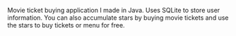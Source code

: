Movie ticket buying application I made in Java. 
Uses SQLite to store user information. You can also accumulate stars by buying movie tickets and use the stars to buy tickets or menu for free.
